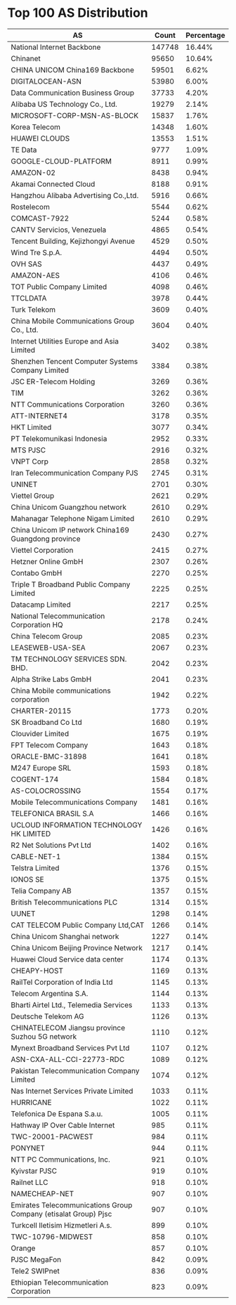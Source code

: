 # Top 100 AS Distribution
| AS | Count | Percentage |
|----|----|----|
| National Internet Backbone | 147748 | 16.44% |
| Chinanet | 95650 | 10.64% |
| CHINA UNICOM China169 Backbone | 59501 | 6.62% |
| DIGITALOCEAN-ASN | 53980 | 6.00% |
| Data Communication Business Group | 37733 | 4.20% |
| Alibaba US Technology Co., Ltd. | 19279 | 2.14% |
| MICROSOFT-CORP-MSN-AS-BLOCK | 15837 | 1.76% |
| Korea Telecom | 14348 | 1.60% |
| HUAWEI CLOUDS | 13553 | 1.51% |
| TE Data | 9777 | 1.09% |
| GOOGLE-CLOUD-PLATFORM | 8911 | 0.99% |
| AMAZON-02 | 8438 | 0.94% |
| Akamai Connected Cloud | 8188 | 0.91% |
| Hangzhou Alibaba Advertising Co.,Ltd. | 5916 | 0.66% |
| Rostelecom | 5544 | 0.62% |
| COMCAST-7922 | 5244 | 0.58% |
| CANTV Servicios, Venezuela | 4865 | 0.54% |
| Tencent Building, Kejizhongyi Avenue | 4529 | 0.50% |
| Wind Tre S.p.A. | 4494 | 0.50% |
| OVH SAS | 4437 | 0.49% |
| AMAZON-AES | 4106 | 0.46% |
| TOT Public Company Limited | 4098 | 0.46% |
| TTCLDATA | 3978 | 0.44% |
| Turk Telekom | 3609 | 0.40% |
| China Mobile Communications Group Co., Ltd. | 3604 | 0.40% |
| Internet Utilities Europe and Asia Limited | 3402 | 0.38% |
| Shenzhen Tencent Computer Systems Company Limited | 3384 | 0.38% |
| JSC ER-Telecom Holding | 3269 | 0.36% |
| TIM | 3262 | 0.36% |
| NTT Communications Corporation | 3260 | 0.36% |
| ATT-INTERNET4 | 3178 | 0.35% |
| HKT Limited | 3077 | 0.34% |
| PT Telekomunikasi Indonesia | 2952 | 0.33% |
| MTS PJSC | 2916 | 0.32% |
| VNPT Corp | 2858 | 0.32% |
| Iran Telecommunication Company PJS | 2745 | 0.31% |
| UNINET | 2701 | 0.30% |
| Viettel Group | 2621 | 0.29% |
| China Unicom Guangzhou network | 2610 | 0.29% |
| Mahanagar Telephone Nigam Limited | 2610 | 0.29% |
| China Unicom IP network China169 Guangdong province | 2430 | 0.27% |
| Viettel Corporation | 2415 | 0.27% |
| Hetzner Online GmbH | 2307 | 0.26% |
| Contabo GmbH | 2270 | 0.25% |
| Triple T Broadband Public Company Limited | 2225 | 0.25% |
| Datacamp Limited | 2217 | 0.25% |
| National Telecommunication Corporation HQ | 2178 | 0.24% |
| China Telecom Group | 2085 | 0.23% |
| LEASEWEB-USA-SEA | 2067 | 0.23% |
| TM TECHNOLOGY SERVICES SDN. BHD. | 2042 | 0.23% |
| Alpha Strike Labs GmbH | 2041 | 0.23% |
| China Mobile communications corporation | 1942 | 0.22% |
| CHARTER-20115 | 1773 | 0.20% |
| SK Broadband Co Ltd | 1680 | 0.19% |
| Clouvider Limited | 1675 | 0.19% |
| FPT Telecom Company | 1643 | 0.18% |
| ORACLE-BMC-31898 | 1641 | 0.18% |
| M247 Europe SRL | 1593 | 0.18% |
| COGENT-174 | 1584 | 0.18% |
| AS-COLOCROSSING | 1554 | 0.17% |
| Mobile Telecommunications Company | 1481 | 0.16% |
| TELEFONICA BRASIL S.A | 1466 | 0.16% |
| UCLOUD INFORMATION TECHNOLOGY HK LIMITED | 1426 | 0.16% |
| R2 Net Solutions Pvt Ltd | 1402 | 0.16% |
| CABLE-NET-1 | 1384 | 0.15% |
| Telstra Limited | 1376 | 0.15% |
| IONOS SE | 1375 | 0.15% |
| Telia Company AB | 1357 | 0.15% |
| British Telecommunications PLC | 1314 | 0.15% |
| UUNET | 1298 | 0.14% |
| CAT TELECOM Public Company Ltd,CAT | 1266 | 0.14% |
| China Unicom Shanghai network | 1227 | 0.14% |
| China Unicom Beijing Province Network | 1217 | 0.14% |
| Huawei Cloud Service data center | 1174 | 0.13% |
| CHEAPY-HOST | 1169 | 0.13% |
| RailTel Corporation of India Ltd | 1145 | 0.13% |
| Telecom Argentina S.A. | 1144 | 0.13% |
| Bharti Airtel Ltd., Telemedia Services | 1133 | 0.13% |
| Deutsche Telekom AG | 1126 | 0.13% |
| CHINATELECOM Jiangsu province Suzhou 5G network | 1110 | 0.12% |
| Mynext Broadband Services Pvt Ltd | 1107 | 0.12% |
| ASN-CXA-ALL-CCI-22773-RDC | 1089 | 0.12% |
| Pakistan Telecommunication Company Limited | 1074 | 0.12% |
| Nas Internet Services Private Limited | 1033 | 0.11% |
| HURRICANE | 1022 | 0.11% |
| Telefonica De Espana S.a.u. | 1005 | 0.11% |
| Hathway IP Over Cable Internet | 985 | 0.11% |
| TWC-20001-PACWEST | 984 | 0.11% |
| PONYNET | 944 | 0.11% |
| NTT PC Communications, Inc. | 921 | 0.10% |
| Kyivstar PJSC | 919 | 0.10% |
| Railnet LLC | 918 | 0.10% |
| NAMECHEAP-NET | 907 | 0.10% |
| Emirates Telecommunications Group Company (etisalat Group) Pjsc | 907 | 0.10% |
| Turkcell Iletisim Hizmetleri A.s. | 899 | 0.10% |
| TWC-10796-MIDWEST | 858 | 0.10% |
| Orange | 857 | 0.10% |
| PJSC MegaFon | 842 | 0.09% |
| Tele2 SWIPnet | 836 | 0.09% |
| Ethiopian Telecommunication Corporation | 823 | 0.09% |
